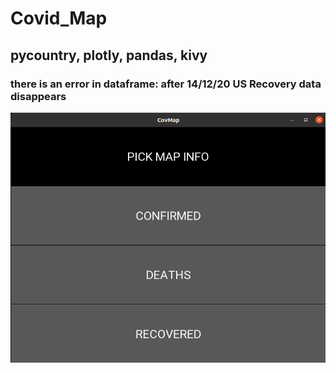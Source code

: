 # Covid_Map

## pycountry, plotly, pandas, kivy

### there is an error in dataframe: after 14/12/20 US Recovery data disappears

![kivy_gui_image](kivy_gui_image.png)
